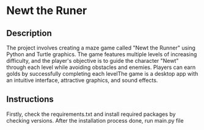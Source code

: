 # Newt the Runer

## Description

The project involves creating a maze game called "Newt the Runner" using Python and Turtle graphics. The game features multiple levels of increasing difficulty, and the player's objective is to guide the character "Newt" through each level while avoiding obstacles and enemies. Players can earn golds by successfully completing each levelThe game is a desktop app with an intuitive interface, attractive graphics, and sound effects.

## Instructions

Firstly, check the requirements.txt and install required packages by checking versions.
After the installation process done, run main.py file
